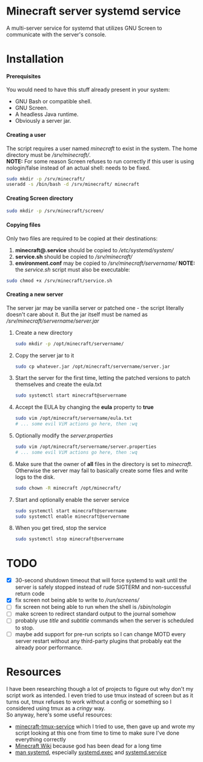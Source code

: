 # Minecraft server systemd service
A multi-server service for systemd that utilizes GNU Screen to communicate with the server's console.
# Installation
#### Prerequisites
You would need to have this stuff already present in your system:
* GNU Bash or compatible shell.
* GNU Screen.
* A headless Java runtime.
* Obviously a server jar.
#### Creating a user
The script requires a user named _minecraft_ to exist in the system. The home directory must be _/srv/minecraft/_.  
**NOTE:** For some reason Screen refuses to run correctly if this user is using nologin/false instead of an actual shell: needs to be fixed.
```bash
sudo mkdir -p /srv/minecraft/
useradd -s /bin/bash -d /srv/minecraft/ minecraft
```
#### Creating Screen directory
```bash
sudo mkdir -p /srv/minecraft/screen/
```
#### Copying files
Only two files are required to be copied at their destinations:
1. **minecraft@.service** should be copied to _/etc/systemd/system/_
2. **service.sh** should be copied to _/srv/minecraft/_
3. **environment.conf** may be copied to _/srv/minecraft/servername/_
**NOTE:** the _service.sh_ script must also be executable:
```bash
sudo chmod +x /srv/minecraft/service.sh
```
#### Creating a new server
The server jar may be vanilla server or patched one - the script literally doesn't care about it. But the jar itself must be named as _/srv/minecraft/servername/server.jar_
1. Create a new directory
   ```bash
   sudo mkdir -p /opt/minecraft/servername/
   ```
2. Copy the server jar to it
   ```bash
   sudo cp whatever.jar /opt/minecraft/servername/server.jar
   ```
3. Start the server for the first time, letting the patched versions to patch themselves and create the eula.txt
   ```bash
   sudo systemctl start minecraft@servername
   ```
4. Accept the EULA by changing the **eula** property to **true**
   ```bash
   sudo vim /opt/minecraft/servername/eula.txt
   # ... some evil ViM actions go here, then :wq
   ```
4. Optionally modify the _server.properties_
   ```bash
   sudo vim /opt/minecraft/servername/server.properties
   # ... some evil ViM actions go here, then :wq
   ```
5. Make sure that the owner of **all** files in the directory is set to _minecraft_. Otherwise the server may fail to basically create some files and write logs to the disk.
   ```bash
   sudo chown -R minecraft /opt/minecraft/
   ```
6. Start and optionally enable the server service
   ```bash
   sudo systemctl start minecraft@servername
   sudo systemctl enable minecraft@servername
   ```
7. When you get tired, stop the service
   ```bash
   sudo systemctl stop minecraft@servername
   ```
# TODO
- [x] 30-second shutdown timeout that will force systemd to wait until the server is safely stopped instead of rude SIGTERM and non-successful return code
- [x] fix screen not being able to write to _/run/screens/_
- [ ] fix screen not being able to run when the shell is _/sbin/nologin_
- [ ] make screen to redirect standard output to the journal somehow
- [ ] probably use _title_ and _subtitle_ commands when the server is scheduled to stop.
- [ ] maybe add support for pre-run scripts so I can change MOTD every server restart without any third-party plugins that probably eat the already poor performance.
# Resources
I have been researching though a lot of projects to figure out why don't my script work as intended. I even tried to use tmux instead of screen but as it turns out, tmux refuses to work without a config or something so I considered using tmux as a _cringy_ way.  
So anyway, here's some useful resources:
* [minecraft-tmux-service](https://github.com/moonlight200/minecraft-tmux-service) which I tried to use, then gave up and wrote my script looking at this one from time to time to make sure I've done everything correctly
* [Minecraft Wiki](https://minecraft.gamepedia.com/Tutorials/Server_startup_script#Systemd_Script) because god has been dead for a long time
* [man systemd](https://www.freedesktop.org/software/systemd/man/), especially [systemd.exec](https://www.freedesktop.org/software/systemd/man/systemd.exec.html) and [systemd.service](https://www.freedesktop.org/software/systemd/man/systemd.service.html)
